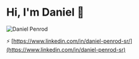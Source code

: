 # Hi, I'm Daniel :telescope:

![Daniel Penrod](https://raw.githubusercontent.com/infrared-stream/infrared-stream/main/github-profile-cover.png)

⚡ [https://www.linkedin.com/in/daniel-penrod-sr/](https://www.linkedin.com/in/daniel-penrod-sr)
